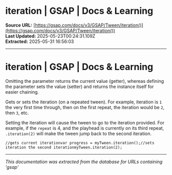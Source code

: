 # iteration | GSAP | Docs & Learning

**Source URL:** [https://gsap.com/docs/v3/GSAP/Tween/iteration()](https://gsap.com/docs/v3/GSAP/Tween/iteration())  
**Last Updated:** 2025-05-23T00:24:31.109Z  
**Extracted:** 2025-05-31 16:56:03

---

# iteration | GSAP | Docs & Learning

Omitting the parameter returns the current value (getter), whereas defining the parameter sets the value (setter) and returns the instance itself for easier chaining.

Gets or sets the iteration (on a repeated tween). For example, iteration is `1` the very first time through, then on the first repeat, the iteration would be `2`, then `3`, etc.

Setting the iteration will cause the tween to go to the iteration provided. For example, if the `repeat` is 4, and the playhead is currently on its third repeat, `.iteration(2)` will make the tween jump back to the second iteration.

```
//gets current iterationvar progress = myTween.iteration();//sets iteration the second iterationmyTween.iteration(2);
```

---

*This documentation was extracted from the database for URLs containing 'gsap'*
